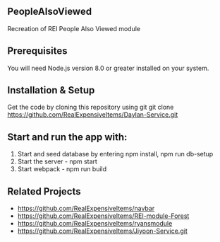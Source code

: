 ## PeopleAlsoViewed
Recreation of REI People Also Viewed module

## Prerequisites
You will need Node.js version 8.0 or greater installed on your system.

## Installation & Setup
Get the code by cloning this repository using git
git clone https://github.com/RealExpensiveItems/Daylan-Service.git


## Start and run the app with: 
1. Start and seed database by entering npm install, npm run db-setup
2. Start the server - npm start
3. Start webpack - npm run build


## Related Projects
- https://github.com/RealExpensiveItems/navbar
- https://github.com/RealExpensiveItems/REI-module-Forest
- https://github.com/RealExpensiveItems/ryansmodule
- https://github.com/RealExpensiveItems/Jiyoon-Service.git

